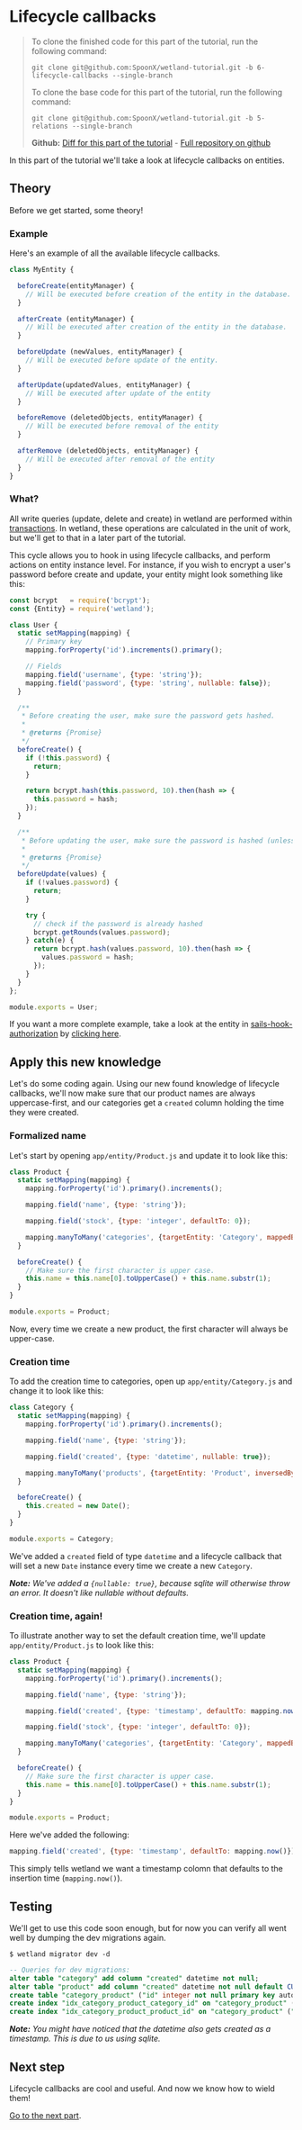# Lifecycle callbacks
> To clone the finished code for this part of the tutorial, run the following command:
>
> `git clone git@github.com:SpoonX/wetland-tutorial.git -b 6-lifecycle-callbacks --single-branch`
> 
> To clone the base code for this part of the tutorial, run the following command:
>
> `git clone git@github.com:SpoonX/wetland-tutorial.git -b 5-relations --single-branch`
> 
> **Github:** [Diff for this part of the tutorial](https://github.com/SpoonX/wetland-tutorial/compare/5-relations...6-lifecycle-callbacks?diff=split) - [Full repository on github](https://github.com/SpoonX/wetland-tutorial)

In this part of the tutorial we'll take a look at lifecycle callbacks on entities.

## Theory
Before we get started, some theory!

### Example
Here's an example of all the available lifecycle callbacks.

```js
class MyEntity {

  beforeCreate(entityManager) {
    // Will be executed before creation of the entity in the database.
  }

  afterCreate (entityManager) {
    // Will be executed after creation of the entity in the database.
  }

  beforeUpdate (newValues, entityManager) {
    // Will be executed before update of the entity.
  }

  afterUpdate(updatedValues, entityManager) {
    // Will be executed after update of the entity
  }

  beforeRemove (deletedObjects, entityManager) {
    // Will be executed before removal of the entity
  }

  afterRemove (deletedObjects, entityManager) {
    // Will be executed after removal of the entity
  }
}
```

### What?
All write queries (update, delete and create) in wetland are performed within [transactions](https://en.wikipedia.org/wiki/Database_transaction). In wetland, these operations are calculated in the unit of work, but we'll get to that in a later part of the tutorial.

This cycle allows you to hook in using lifecycle callbacks, and perform actions on entity instance level. For instance, if you wish to encrypt a user's password before create and update, your entity might look something like this:

```js
const bcrypt   = require('bcrypt');
const {Entity} = require('wetland');

class User {
  static setMapping(mapping) {
    // Primary key
    mapping.forProperty('id').increments().primary();

    // Fields
    mapping.field('username', {type: 'string'});
    mapping.field('password', {type: 'string', nullable: false});
  }

  /**
   * Before creating the user, make sure the password gets hashed.
   *
   * @returns {Promise}
   */
  beforeCreate() {
    if (!this.password) {
      return;
    }

    return bcrypt.hash(this.password, 10).then(hash => {
      this.password = hash;
    });
  }

  /**
   * Before updating the user, make sure the password is hashed (unless provided as hash).
   *
   * @returns {Promise}
   */
  beforeUpdate(values) {
    if (!values.password) {
      return;
    }

    try {
      // check if the password is already hashed
      bcrypt.getRounds(values.password);
    } catch(e) {
      return bcrypt.hash(values.password, 10).then(hash => {
        values.password = hash;
      });
    }
  }
};

module.exports = User;
```

If you want a more complete example, take a look at the entity in [sails-hook-authorization](https://github.com/SpoonX/sails-hook-authorization) by [clicking here](https://github.com/SpoonX/sails-hook-authorization/blob/master/api/entity/User.js).

## Apply this new knowledge
Let's do some coding again. Using our new found knowledge of lifecycle callbacks, we'll now make sure that our product names are always uppercase-first, and our categories get a `created` column holding the time they were created.

### Formalized name
Let's start by opening `app/entity/Product.js` and update it to look like this:

```js
class Product {
  static setMapping(mapping) {
    mapping.forProperty('id').primary().increments();

    mapping.field('name', {type: 'string'});

    mapping.field('stock', {type: 'integer', defaultTo: 0});

    mapping.manyToMany('categories', {targetEntity: 'Category', mappedBy: 'products'});
  }

  beforeCreate() {
    // Make sure the first character is upper case.
    this.name = this.name[0].toUpperCase() + this.name.substr(1);
  }
}

module.exports = Product;
```

Now, every time we create a new product, the first character will always be upper-case.

### Creation time
To add the creation time to categories, open up `app/entity/Category.js` and change it to look like this:

```js
class Category {
  static setMapping(mapping) {
    mapping.forProperty('id').primary().increments();

    mapping.field('name', {type: 'string'});

    mapping.field('created', {type: 'datetime', nullable: true});

    mapping.manyToMany('products', {targetEntity: 'Product', inversedBy: 'categories'});
  }

  beforeCreate() {
    this.created = new Date();
  }
}

module.exports = Category;
```

We've added a `created` field of type `datetime` and a lifecycle callback that will set a new `Date` instance every time we create a new `Category`.

_**Note:** We've added a `{nullable: true}`, because sqlite will otherwise throw an error. It doesn't like nullable without defaults._

### Creation time, again!
To illustrate another way to set the default creation time, we'll update `app/entity/Product.js` to look like this:

```js
class Product {
  static setMapping(mapping) {
    mapping.forProperty('id').primary().increments();

    mapping.field('name', {type: 'string'});

    mapping.field('created', {type: 'timestamp', defaultTo: mapping.now()});

    mapping.field('stock', {type: 'integer', defaultTo: 0});

    mapping.manyToMany('categories', {targetEntity: 'Category', mappedBy: 'products'});
  }

  beforeCreate() {
    // Make sure the first character is upper case.
    this.name = this.name[0].toUpperCase() + this.name.substr(1);
  }
}

module.exports = Product;
```

Here we've added the following:

```js
mapping.field('created', {type: 'timestamp', defaultTo: mapping.now()});
```

This simply tells wetland we want a timestamp colomn that defaults to the insertion time (`mapping.now()`).

## Testing
We'll get to use this code soon enough, but for now you can verify all went well by dumping the dev migrations again.

`$ wetland migrator dev -d`

```sql
-- Queries for dev migrations:
alter table "category" add column "created" datetime not null;
alter table "product" add column "created" datetime not null default CURRENT_TIMESTAMP;
create table "category_product" ("id" integer not null primary key autoincrement, "category_id" integer null, "product_id" integer null);
create index "idx_category_product_category_id" on "category_product" ("category_id");
create index "idx_category_product_product_id" on "category_product" ("product_id")
```

_**Note:** You might have noticed that the datetime also gets created as a timestamp. This is due to us using sqlite._

## Next step
Lifecycle callbacks are cool and useful. And now we know how to wield them!

[Go to the next part](entitymanager-scope-unitofwork.md).
